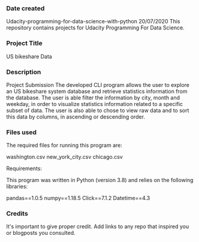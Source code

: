 ### Date created
Udacity-programming-for-data-science-with-python
20/07/2020
This repository contains projects for Udacity Programming For Data Science.
### Project Title
US bikeshare Data

### Description
Project Submission
The developed CLI program allows the user to explore an US bikeshare system database and retrieve statistics information from the database. The user is able filter the information by city, month and weekday, in order to visualize statistics information related to a specific subset of data. The user is also able to chose to view raw data and to sort this data by columns, in ascending or descending order.

### Files used
The required files for running this program are:

washington.csv
new_york_city.csv
chicago.csv

Requirements:

This program was written in Python (version 3.8) and relies on the following libraries:

pandas==1.0.5
numpy==1.18.5
Click==7.1.2
Datetime==4.3

### Credits
It's important to give proper credit.
Add links to any repo that inspired you or blogposts you consulted.
